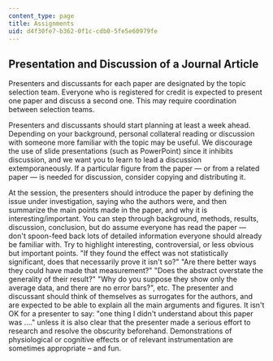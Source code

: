 ```yaml
---
content_type: page
title: Assignments
uid: d4f30fe7-b362-0f1c-cdb0-5fe5e60979fe
---
```


Presentation and Discussion of a Journal Article
------------------------------------------------

Presenters and discussants for each paper are designated by the topic selection team. Everyone who is registered for credit is expected to present one paper and discuss a second one. This may require coordination between selection teams.

Presenters and discussants should start planning at least a week ahead. Depending on your background, personal collateral reading or discussion with someone more familiar with the topic may be useful. We discourage the use of slide presentations (such as PowerPoint) since it inhibits discussion, and we want you to learn to lead a discussion extemporaneously. If a particular figure from the paper — or from a related paper — is needed for discussion, consider copying and distributing it.

At the session, the presenters should introduce the paper by defining the issue under investigation, saying who the authors were, and then summarize the main points made in the paper, and why it is interesting/important. You can step through background, methods, results, discussion, conclusion, but do assume everyone has read the paper — don't spoon-feed back lots of detailed information everyone should already be familiar with. Try to highlight interesting, controversial, or less obvious but important points. "If they found the effect was not statistically significant, does that necessarily prove it isn't so?" "Are there better ways they could have made that measurement?" "Does the abstract overstate the generality of their result?" "Why do you suppose they show only the average data, and there are no error bars?", etc. The presenter and discussant should think of themselves as surrogates for the authors, and are expected to be able to explain all the main arguments and figures. It isn't OK for a presenter to say: "one thing I didn't understand about this paper was ...." unless it is also clear that the presenter made a serious effort to research and resolve the obscurity beforehand. Demonstrations of physiological or cognitive effects or of relevant instrumentation are sometimes appropriate – and fun.